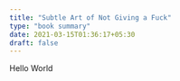 ```yaml
---
title: "Subtle Art of Not Giving a Fuck"
type: "book summary"
date: 2021-03-15T01:36:17+05:30
draft: false
---
```


Hello World